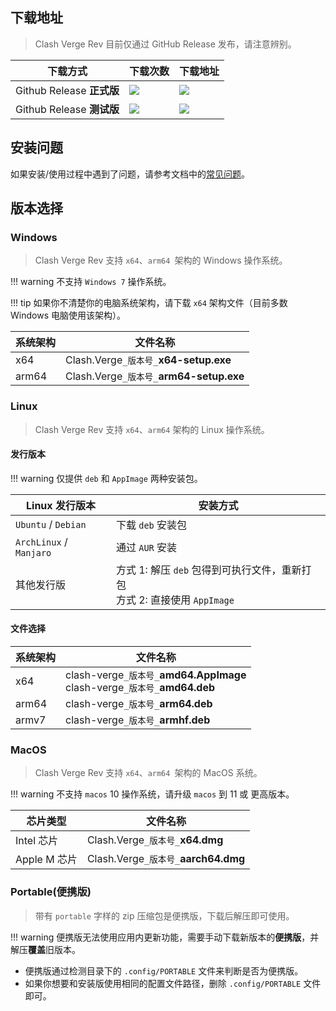 ## 下载地址

> Clash Verge Rev 目前仅通过 GitHub Release 发布，请注意辨别。

| 下载方式                  | 下载次数                                                                                                          | 下载地址                                                                                                                                                                                |
| ------------------------- | ----------------------------------------------------------------------------------------------------------------- | --------------------------------------------------------------------------------------------------------------------------------------------------------------------------------------- |
| Github Release **正式版** | <img src="https://img.shields.io/github/downloads/clash-verge-rev/clash-verge-rev/latest/total?label=@latest">    | <a href='https://github.com/clash-verge-rev/clash-verge-rev/releases/latest' target="_blank"><img src="https://img.shields.io/github/v/release/clash-verge-rev/clash-verge-rev"></a>    |
| Github Release **测试版** | <img src="https://img.shields.io/github/downloads-pre/clash-verge-rev/clash-verge-rev/latest/total?label=@alpha"> | <a href='https://github.com/clash-verge-rev/clash-verge-rev/releases/tag/alpha' target="_blank"><img src="https://img.shields.io/github/v/release/clash-verge-rev/clash-verge-rev"></a> |

## 安装问题

如果安装/使用过程中遇到了问题，请参考文档中的[常见问题](./faq/install.md)。

## 版本选择

### Windows

> Clash Verge Rev 支持 `x64`、`arm64 `架构的 Windows 操作系统。

<!-- prettier-ignore -->
!!! warning
    不支持 `Windows 7` 操作系统。

<!-- prettier-ignore -->
!!! tip
    如果你不清楚你的电脑系统架构，请下载 `x64` 架构文件（目前多数 Windows 电脑使用该架构）。

| 系统架构 | 文件名称                                 |
| -------- | ---------------------------------------- |
| x64      | Clash.Verge`_版本号_`**x64-setup.exe**   |
| arm64    | Clash.Verge`_版本号_`**arm64-setup.exe** |

### Linux

> Clash Verge Rev 支持 `x64`、`arm64` 架构的 Linux 操作系统。

#### 发行版本

<!-- prettier-ignore -->
!!! warning
    仅提供 `deb` 和 `AppImage` 两种安装包。

| Linux 发行版本          | 安装方式                                                                       |
| ----------------------- | ------------------------------------------------------------------------------ |
| `Ubuntu` / `Debian`     | 下载 `deb` 安装包                                                              |
| `ArchLinux` / `Manjaro` | 通过 `AUR` 安装                                                                |
| 其他发行版              | 方式 1: 解压 `deb` 包得到可执行文件，重新打包<br />方式 2: 直接使用 `AppImage` |

#### 文件选择

| 系统架构 | 文件名称                                                                        |
| -------- | ------------------------------------------------------------------------------- |
| x64      | clash-verge`_版本号_`**amd64.AppImage**<br />clash-verge`_版本号_`**amd64.deb** |
| arm64    | clash-verge`_版本号_`**arm64.deb**                                              |
| armv7    | clash-verge`_版本号_`**armhf.deb**                                              |

### MacOS

> Clash Verge Rev 支持 `x64`、`arm64 `架构的 MacOS 系统。

<!-- prettier-ignore -->
!!! warning
    不支持 `macos` 10 操作系统，请升级 `macos` 到 11 或 更高版本。

| 芯片类型     | 文件名称                             |
| ------------ | ------------------------------------ |
| Intel 芯片   | Clash.Verge`_版本号_`**x64.dmg**     |
| Apple M 芯片 | Clash.Verge`_版本号_`**aarch64.dmg** |

### Portable(便携版)

> 带有 `portable` 字样的 zip 压缩包是便携版，下载后解压即可使用。

<!-- prettier-ignore -->
!!! warning
    便携版无法使用应用内更新功能，需要手动下载新版本的**便携版**，并解压**覆盖**旧版本。

- 便携版通过检测目录下的 `.config/PORTABLE` 文件来判断是否为便携版。
- 如果你想要和安装版使用相同的配置文件路径，删除 `.config/PORTABLE` 文件即可。
